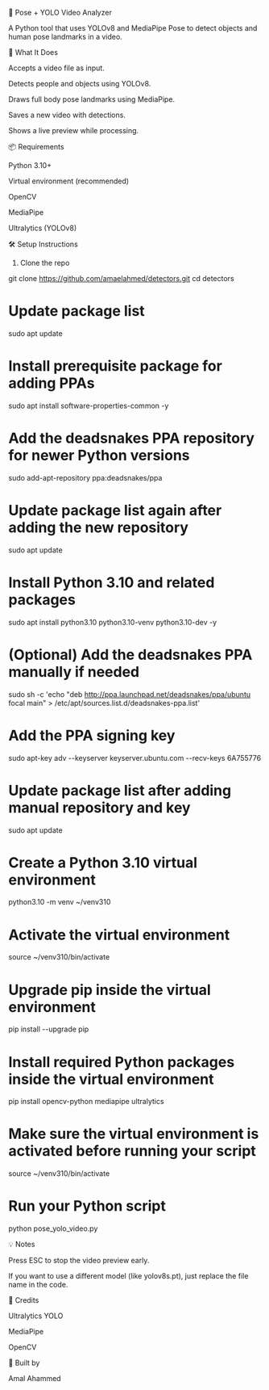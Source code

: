 🎯 Pose + YOLO Video Analyzer

A Python tool that uses YOLOv8 and MediaPipe Pose to detect objects and human pose landmarks in a video.

🧠 What It Does

Accepts a video file as input.

Detects people and objects using YOLOv8.

Draws full body pose landmarks using MediaPipe.

Saves a new video with detections.

Shows a live preview while processing.

📦 Requirements

Python 3.10+

Virtual environment (recommended)

OpenCV

MediaPipe

Ultralytics (YOLOv8)

🛠️ Setup Instructions

1. Clone the repo

git clone https://github.com/amaelahmed/detectors.git
cd detectors

# Update package list
sudo apt update

# Install prerequisite package for adding PPAs
sudo apt install software-properties-common -y

# Add the deadsnakes PPA repository for newer Python versions
sudo add-apt-repository ppa:deadsnakes/ppa

# Update package list again after adding the new repository
sudo apt update

# Install Python 3.10 and related packages
sudo apt install python3.10 python3.10-venv python3.10-dev -y

# (Optional) Add the deadsnakes PPA manually if needed
sudo sh -c 'echo "deb http://ppa.launchpad.net/deadsnakes/ppa/ubuntu focal main" > /etc/apt/sources.list.d/deadsnakes-ppa.list'

# Add the PPA signing key
sudo apt-key adv --keyserver keyserver.ubuntu.com --recv-keys 6A755776

# Update package list after adding manual repository and key
sudo apt update

# Create a Python 3.10 virtual environment
python3.10 -m venv ~/venv310

# Activate the virtual environment
source ~/venv310/bin/activate

# Upgrade pip inside the virtual environment
pip install --upgrade pip

# Install required Python packages inside the virtual environment
pip install opencv-python mediapipe ultralytics

# Make sure the virtual environment is activated before running your script
source ~/venv310/bin/activate

# Run your Python script
python pose_yolo_video.py


💡 Notes

Press ESC to stop the video preview early.

If you want to use a different model (like yolov8s.pt), just replace the file name in the code.

🙌 Credits

Ultralytics YOLO

MediaPipe

OpenCV

👤 Built by

Amal Ahammed

